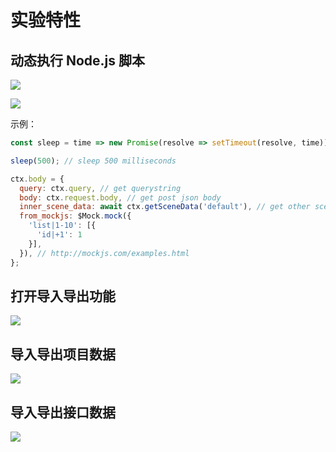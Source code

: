 # 实验特性

## 动态执行 Node.js 脚本

![](/macaca-datahub/assets/datahub-js-run-zh.png)

![](/macaca-datahub/assets/datahub-js-run-code-zh.png)

示例：

```javascript
const sleep = time => new Promise(resolve => setTimeout(resolve, time));

sleep(500); // sleep 500 milliseconds

ctx.body = {
  query: ctx.query, // get querystring
  body: ctx.request.body, // get post json body
  inner_scene_data: await ctx.getSceneData('default'), // get other scene data
  from_mockjs: $Mock.mock({
    'list|1-10': [{
      'id|+1': 1
    }],
  }), // http://mockjs.com/examples.html
};
```

## 打开导入导出功能

![](/macaca-datahub/assets/1556087017130-d28c06f4-fc93-496a-8eec-ec5e6f1ce83d.png)

## 导入导出项目数据

![](/macaca-datahub/assets/1556087034370-c015c30c-3ffd-4c9a-8539-a3669ac31674.png)

## 导入导出接口数据

![](/macaca-datahub/assets/1556087047193-7f16c85f-f8e6-4adc-8665-fc62e74a55ea.png)
